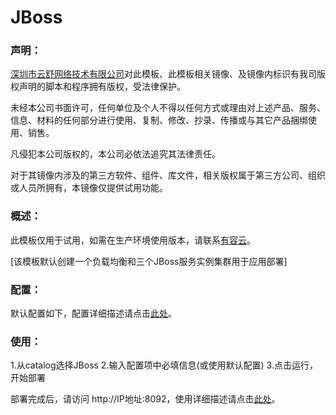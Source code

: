 # JBoss

### 声明：

<a href="http://www.youruncloud.com" target="_blank">深圳市云舒网络技术有限公司</a>对此模板、此模板相关镜像、及镜像内标识有我司版权声明的脚本和程序拥有版权，受法律保护。

未经本公司书面许可，任何单位及个人不得以任何方式或理由对上述产品、服务、信息、材料的任何部分进行使用、复制、修改、抄录、传播或与其它产品捆绑使用、销售。

凡侵犯本公司版权的，本公司必依法追究其法律责任。

对于其镜像内涉及的第三方软件、组件、库文件，相关版权属于第三方公司、组织或人员所拥有，本镜像仅提供试用功能。

### 概述：

此模板仅用于试用，如需在生产环境使用版本，请联系<a href="http://www.youruncloud.com" target="_blank">有容云</a>。

[该模板默认创建一个负载均衡和三个JBoss服务实例集群用于应用部署]

### 配置：

默认配置如下，配置详细描述请点击<a href="http://www.youruncloud.com/help/84.html" target="_blank">此处</a>。

### 使用：

1.从catalog选择JBoss
2.输入配置项中必填信息(或使用默认配置)
3.点击运行，开始部署

部署完成后，请访问 http://IP地址:8092，使用详细描述请点击<a href="http://www.youruncloud.com/help/84.html" target="_blank">此处</a>。
  
